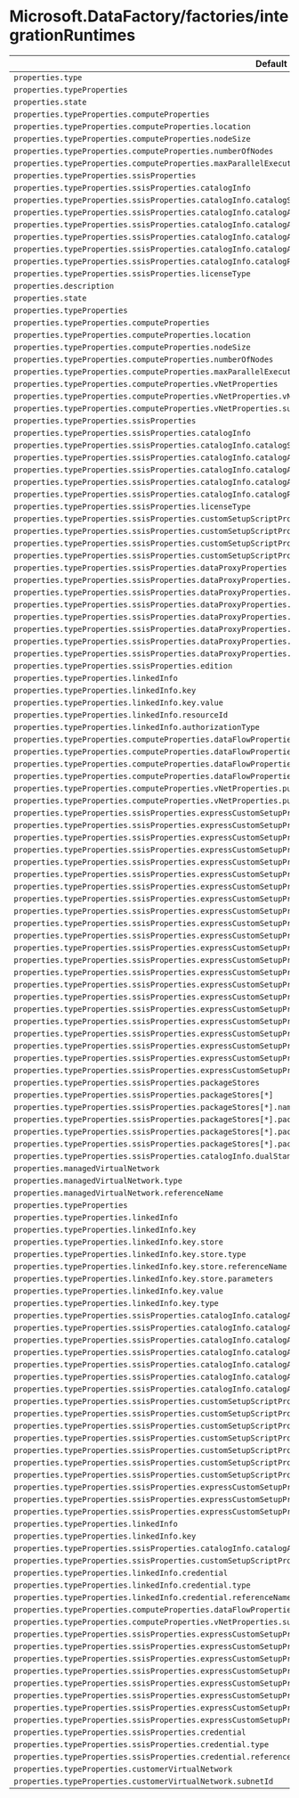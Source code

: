 # Microsoft.DataFactory/factories/integrationRuntimes

| Default Path | Alias |
|---|---|
| `properties.type` | `Microsoft.DataFactory/factories/integrationruntimes/type` |
| `properties.typeProperties` | `Microsoft.DataFactory/factories/integrationruntimes/typeProperties` |
| `properties.state` | `Microsoft.DataFactory/factories/integrationruntimes/state` |
| `properties.typeProperties.computeProperties` | `Microsoft.DataFactory/factories/integrationruntimes/typeProperties.computeProperties` |
| `properties.typeProperties.computeProperties.location` | `Microsoft.DataFactory/factories/integrationruntimes/typeProperties.computeProperties.location` |
| `properties.typeProperties.computeProperties.nodeSize` | `Microsoft.DataFactory/factories/integrationruntimes/typeProperties.computeProperties.nodeSize` |
| `properties.typeProperties.computeProperties.numberOfNodes` | `Microsoft.DataFactory/factories/integrationruntimes/typeProperties.computeProperties.numberOfNodes` |
| `properties.typeProperties.computeProperties.maxParallelExecutionsPerNode` | `Microsoft.DataFactory/factories/integrationruntimes/typeProperties.computeProperties.maxParallelExecutionsPerNode` |
| `properties.typeProperties.ssisProperties` | `Microsoft.DataFactory/factories/integrationruntimes/typeProperties.ssisProperties` |
| `properties.typeProperties.ssisProperties.catalogInfo` | `Microsoft.DataFactory/factories/integrationruntimes/typeProperties.ssisProperties.catalogInfo` |
| `properties.typeProperties.ssisProperties.catalogInfo.catalogServerEndpoint` | `Microsoft.DataFactory/factories/integrationruntimes/typeProperties.ssisProperties.catalogInfo.catalogServerEndpoint` |
| `properties.typeProperties.ssisProperties.catalogInfo.catalogAdminUserName` | `Microsoft.DataFactory/factories/integrationruntimes/typeProperties.ssisProperties.catalogInfo.catalogAdminUserName` |
| `properties.typeProperties.ssisProperties.catalogInfo.catalogAdminPassword` | `Microsoft.DataFactory/factories/integrationruntimes/typeProperties.ssisProperties.catalogInfo.catalogAdminPassword` |
| `properties.typeProperties.ssisProperties.catalogInfo.catalogAdminPassword.type` | `Microsoft.DataFactory/factories/integrationruntimes/typeProperties.ssisProperties.catalogInfo.catalogAdminPassword.type` |
| `properties.typeProperties.ssisProperties.catalogInfo.catalogAdminPassword.value` | `Microsoft.DataFactory/factories/integrationruntimes/typeProperties.ssisProperties.catalogInfo.catalogAdminPassword.value` |
| `properties.typeProperties.ssisProperties.catalogInfo.catalogPricingTier` | `Microsoft.DataFactory/factories/integrationruntimes/typeProperties.ssisProperties.catalogInfo.catalogPricingTier` |
| `properties.typeProperties.ssisProperties.licenseType` | `Microsoft.DataFactory/factories/integrationruntimes/typeProperties.ssisProperties.licenseType` |
| `properties.description` | `Microsoft.DataFactory/factories/integrationRuntimes/description` |
| `properties.state` | `Microsoft.DataFactory/factories/integrationRuntimes/Managed.state` |
| `properties.typeProperties` | `Microsoft.DataFactory/factories/integrationRuntimes/Managed.typeProperties` |
| `properties.typeProperties.computeProperties` | `Microsoft.DataFactory/factories/integrationRuntimes/Managed.typeProperties.computeProperties` |
| `properties.typeProperties.computeProperties.location` | `Microsoft.DataFactory/factories/integrationRuntimes/Managed.typeProperties.computeProperties.location` |
| `properties.typeProperties.computeProperties.nodeSize` | `Microsoft.DataFactory/factories/integrationRuntimes/Managed.typeProperties.computeProperties.nodeSize` |
| `properties.typeProperties.computeProperties.numberOfNodes` | `Microsoft.DataFactory/factories/integrationRuntimes/Managed.typeProperties.computeProperties.numberOfNodes` |
| `properties.typeProperties.computeProperties.maxParallelExecutionsPerNode` | `Microsoft.DataFactory/factories/integrationRuntimes/Managed.typeProperties.computeProperties.maxParallelExecutionsPerNode` |
| `properties.typeProperties.computeProperties.vNetProperties` | `Microsoft.DataFactory/factories/integrationRuntimes/Managed.typeProperties.computeProperties.vNetProperties` |
| `properties.typeProperties.computeProperties.vNetProperties.vNetId` | `Microsoft.DataFactory/factories/integrationRuntimes/Managed.typeProperties.computeProperties.vNetProperties.vNetId` |
| `properties.typeProperties.computeProperties.vNetProperties.subnet` | `Microsoft.DataFactory/factories/integrationRuntimes/Managed.typeProperties.computeProperties.vNetProperties.subnet` |
| `properties.typeProperties.ssisProperties` | `Microsoft.DataFactory/factories/integrationRuntimes/Managed.typeProperties.ssisProperties` |
| `properties.typeProperties.ssisProperties.catalogInfo` | `Microsoft.DataFactory/factories/integrationRuntimes/Managed.typeProperties.ssisProperties.catalogInfo` |
| `properties.typeProperties.ssisProperties.catalogInfo.catalogServerEndpoint` | `Microsoft.DataFactory/factories/integrationRuntimes/Managed.typeProperties.ssisProperties.catalogInfo.catalogServerEndpoint` |
| `properties.typeProperties.ssisProperties.catalogInfo.catalogAdminUserName` | `Microsoft.DataFactory/factories/integrationRuntimes/Managed.typeProperties.ssisProperties.catalogInfo.catalogAdminUserName` |
| `properties.typeProperties.ssisProperties.catalogInfo.catalogAdminPassword` | `Microsoft.DataFactory/factories/integrationRuntimes/Managed.typeProperties.ssisProperties.catalogInfo.catalogAdminPassword` |
| `properties.typeProperties.ssisProperties.catalogInfo.catalogAdminPassword.value` | `Microsoft.DataFactory/factories/integrationRuntimes/Managed.typeProperties.ssisProperties.catalogInfo.catalogAdminPassword.value` |
| `properties.typeProperties.ssisProperties.catalogInfo.catalogPricingTier` | `Microsoft.DataFactory/factories/integrationRuntimes/Managed.typeProperties.ssisProperties.catalogInfo.catalogPricingTier` |
| `properties.typeProperties.ssisProperties.licenseType` | `Microsoft.DataFactory/factories/integrationRuntimes/Managed.typeProperties.ssisProperties.licenseType` |
| `properties.typeProperties.ssisProperties.customSetupScriptProperties` | `Microsoft.DataFactory/factories/integrationRuntimes/Managed.typeProperties.ssisProperties.customSetupScriptProperties` |
| `properties.typeProperties.ssisProperties.customSetupScriptProperties.blobContainerUri` | `Microsoft.DataFactory/factories/integrationRuntimes/Managed.typeProperties.ssisProperties.customSetupScriptProperties.blobContainerUri` |
| `properties.typeProperties.ssisProperties.customSetupScriptProperties.sasToken` | `Microsoft.DataFactory/factories/integrationRuntimes/Managed.typeProperties.ssisProperties.customSetupScriptProperties.sasToken` |
| `properties.typeProperties.ssisProperties.customSetupScriptProperties.sasToken.value` | `Microsoft.DataFactory/factories/integrationRuntimes/Managed.typeProperties.ssisProperties.customSetupScriptProperties.sasToken.value` |
| `properties.typeProperties.ssisProperties.dataProxyProperties` | `Microsoft.DataFactory/factories/integrationRuntimes/Managed.typeProperties.ssisProperties.dataProxyProperties` |
| `properties.typeProperties.ssisProperties.dataProxyProperties.connectVia` | `Microsoft.DataFactory/factories/integrationRuntimes/Managed.typeProperties.ssisProperties.dataProxyProperties.connectVia` |
| `properties.typeProperties.ssisProperties.dataProxyProperties.connectVia.type` | `Microsoft.DataFactory/factories/integrationRuntimes/Managed.typeProperties.ssisProperties.dataProxyProperties.connectVia.type` |
| `properties.typeProperties.ssisProperties.dataProxyProperties.connectVia.referenceName` | `Microsoft.DataFactory/factories/integrationRuntimes/Managed.typeProperties.ssisProperties.dataProxyProperties.connectVia.referenceName` |
| `properties.typeProperties.ssisProperties.dataProxyProperties.stagingLinkedService` | `Microsoft.DataFactory/factories/integrationRuntimes/Managed.typeProperties.ssisProperties.dataProxyProperties.stagingLinkedService` |
| `properties.typeProperties.ssisProperties.dataProxyProperties.stagingLinkedService.type` | `Microsoft.DataFactory/factories/integrationRuntimes/Managed.typeProperties.ssisProperties.dataProxyProperties.stagingLinkedService.type` |
| `properties.typeProperties.ssisProperties.dataProxyProperties.stagingLinkedService.referenceName` | `Microsoft.DataFactory/factories/integrationRuntimes/Managed.typeProperties.ssisProperties.dataProxyProperties.stagingLinkedService.referenceName` |
| `properties.typeProperties.ssisProperties.dataProxyProperties.path` | `Microsoft.DataFactory/factories/integrationRuntimes/Managed.typeProperties.ssisProperties.dataProxyProperties.path` |
| `properties.typeProperties.ssisProperties.edition` | `Microsoft.DataFactory/factories/integrationRuntimes/Managed.typeProperties.ssisProperties.edition` |
| `properties.typeProperties.linkedInfo` | `Microsoft.DataFactory/factories/integrationRuntimes/SelfHosted.typeProperties.linkedInfo.Key` |
| `properties.typeProperties.linkedInfo.key` | `Microsoft.DataFactory/factories/integrationRuntimes/SelfHosted.typeProperties.linkedInfo.Key.key` |
| `properties.typeProperties.linkedInfo.key.value` | `Microsoft.DataFactory/factories/integrationRuntimes/SelfHosted.typeProperties.linkedInfo.Key.key.value` |
| `properties.typeProperties.linkedInfo.resourceId` | `Microsoft.DataFactory/factories/integrationRuntimes/SelfHosted.typeProperties.linkedInfo.RBAC.resourceId` |
| `properties.typeProperties.linkedInfo.authorizationType` | `Microsoft.DataFactory/factories/integrationRuntimes/SelfHosted.typeProperties.linkedInfo.authorizationType` |
| `properties.typeProperties.computeProperties.dataFlowProperties` | `Microsoft.DataFactory/factories/integrationRuntimes/Managed.typeProperties.computeProperties.dataFlowProperties` |
| `properties.typeProperties.computeProperties.dataFlowProperties.computeType` | `Microsoft.DataFactory/factories/integrationRuntimes/Managed.typeProperties.computeProperties.dataFlowProperties.computeType` |
| `properties.typeProperties.computeProperties.dataFlowProperties.coreCount` | `Microsoft.DataFactory/factories/integrationRuntimes/Managed.typeProperties.computeProperties.dataFlowProperties.coreCount` |
| `properties.typeProperties.computeProperties.dataFlowProperties.timeToLive` | `Microsoft.DataFactory/factories/integrationRuntimes/Managed.typeProperties.computeProperties.dataFlowProperties.timeToLive` |
| `properties.typeProperties.computeProperties.vNetProperties.publicIPs` | `Microsoft.DataFactory/factories/integrationRuntimes/Managed.typeProperties.computeProperties.vNetProperties.publicIPs` |
| `properties.typeProperties.computeProperties.vNetProperties.publicIPs[*]` | `Microsoft.DataFactory/factories/integrationRuntimes/Managed.typeProperties.computeProperties.vNetProperties.publicIPs[*]` |
| `properties.typeProperties.ssisProperties.expressCustomSetupProperties` | `Microsoft.DataFactory/factories/integrationRuntimes/Managed.typeProperties.ssisProperties.expressCustomSetupProperties` |
| `properties.typeProperties.ssisProperties.expressCustomSetupProperties[*]` | `Microsoft.DataFactory/factories/integrationRuntimes/Managed.typeProperties.ssisProperties.expressCustomSetupProperties[*]` |
| `properties.typeProperties.ssisProperties.expressCustomSetupProperties[*].typeProperties` | `Microsoft.DataFactory/factories/integrationRuntimes/Managed.typeProperties.ssisProperties.expressCustomSetupProperties[*].CmdkeySetup.typeProperties` |
| `properties.typeProperties.ssisProperties.expressCustomSetupProperties[*].typeProperties.password` | `Microsoft.DataFactory/factories/integrationRuntimes/Managed.typeProperties.ssisProperties.expressCustomSetupProperties[*].CmdkeySetup.typeProperties.password.SecureString` |
| `properties.typeProperties.ssisProperties.expressCustomSetupProperties[*].typeProperties.password.value` | `Microsoft.DataFactory/factories/integrationRuntimes/Managed.typeProperties.ssisProperties.expressCustomSetupProperties[*].CmdkeySetup.typeProperties.password.SecureString.value` |
| `properties.typeProperties.ssisProperties.expressCustomSetupProperties[*].typeProperties.password.store` | `Microsoft.DataFactory/factories/integrationRuntimes/Managed.typeProperties.ssisProperties.expressCustomSetupProperties[*].CmdkeySetup.typeProperties.password.AzureKeyVaultSecret.store` |
| `properties.typeProperties.ssisProperties.expressCustomSetupProperties[*].typeProperties.password.store.type` | `Microsoft.DataFactory/factories/integrationRuntimes/Managed.typeProperties.ssisProperties.expressCustomSetupProperties[*].CmdkeySetup.typeProperties.password.AzureKeyVaultSecret.store.type` |
| `properties.typeProperties.ssisProperties.expressCustomSetupProperties[*].typeProperties.password.store.referenceName` | `Microsoft.DataFactory/factories/integrationRuntimes/Managed.typeProperties.ssisProperties.expressCustomSetupProperties[*].CmdkeySetup.typeProperties.password.AzureKeyVaultSecret.store.referenceName` |
| `properties.typeProperties.ssisProperties.expressCustomSetupProperties[*].typeProperties.password.store.parameters` | `Microsoft.DataFactory/factories/integrationRuntimes/Managed.typeProperties.ssisProperties.expressCustomSetupProperties[*].CmdkeySetup.typeProperties.password.AzureKeyVaultSecret.store.parameters` |
| `properties.typeProperties.ssisProperties.expressCustomSetupProperties[*].typeProperties.password.type` | `Microsoft.DataFactory/factories/integrationRuntimes/Managed.typeProperties.ssisProperties.expressCustomSetupProperties[*].CmdkeySetup.typeProperties.password.type` |
| `properties.typeProperties.ssisProperties.expressCustomSetupProperties[*].typeProperties.variableName` | `Microsoft.DataFactory/factories/integrationRuntimes/Managed.typeProperties.ssisProperties.expressCustomSetupProperties[*].EnvironmentVariableSetup.typeProperties.variableName` |
| `properties.typeProperties.ssisProperties.expressCustomSetupProperties[*].typeProperties.variableValue` | `Microsoft.DataFactory/factories/integrationRuntimes/Managed.typeProperties.ssisProperties.expressCustomSetupProperties[*].EnvironmentVariableSetup.typeProperties.variableValue` |
| `properties.typeProperties.ssisProperties.expressCustomSetupProperties[*].typeProperties.componentName` | `Microsoft.DataFactory/factories/integrationRuntimes/Managed.typeProperties.ssisProperties.expressCustomSetupProperties[*].ComponentSetup.typeProperties.componentName` |
| `properties.typeProperties.ssisProperties.expressCustomSetupProperties[*].typeProperties.licenseKey` | `Microsoft.DataFactory/factories/integrationRuntimes/Managed.typeProperties.ssisProperties.expressCustomSetupProperties[*].ComponentSetup.typeProperties.licenseKey.SecureString` |
| `properties.typeProperties.ssisProperties.expressCustomSetupProperties[*].typeProperties.licenseKey.value` | `Microsoft.DataFactory/factories/integrationRuntimes/Managed.typeProperties.ssisProperties.expressCustomSetupProperties[*].ComponentSetup.typeProperties.licenseKey.SecureString.value` |
| `properties.typeProperties.ssisProperties.expressCustomSetupProperties[*].typeProperties.licenseKey.store` | `Microsoft.DataFactory/factories/integrationRuntimes/Managed.typeProperties.ssisProperties.expressCustomSetupProperties[*].ComponentSetup.typeProperties.licenseKey.AzureKeyVaultSecret.store` |
| `properties.typeProperties.ssisProperties.expressCustomSetupProperties[*].typeProperties.licenseKey.store.type` | `Microsoft.DataFactory/factories/integrationRuntimes/Managed.typeProperties.ssisProperties.expressCustomSetupProperties[*].ComponentSetup.typeProperties.licenseKey.AzureKeyVaultSecret.store.type` |
| `properties.typeProperties.ssisProperties.expressCustomSetupProperties[*].typeProperties.licenseKey.store.referenceName` | `Microsoft.DataFactory/factories/integrationRuntimes/Managed.typeProperties.ssisProperties.expressCustomSetupProperties[*].ComponentSetup.typeProperties.licenseKey.AzureKeyVaultSecret.store.referenceName` |
| `properties.typeProperties.ssisProperties.expressCustomSetupProperties[*].typeProperties.licenseKey.store.parameters` | `Microsoft.DataFactory/factories/integrationRuntimes/Managed.typeProperties.ssisProperties.expressCustomSetupProperties[*].ComponentSetup.typeProperties.licenseKey.AzureKeyVaultSecret.store.parameters` |
| `properties.typeProperties.ssisProperties.expressCustomSetupProperties[*].typeProperties.licenseKey.type` | `Microsoft.DataFactory/factories/integrationRuntimes/Managed.typeProperties.ssisProperties.expressCustomSetupProperties[*].ComponentSetup.typeProperties.licenseKey.type` |
| `properties.typeProperties.ssisProperties.expressCustomSetupProperties[*].typeProperties.version` | `Microsoft.DataFactory/factories/integrationRuntimes/Managed.typeProperties.ssisProperties.expressCustomSetupProperties[*].AzPowerShellSetup.typeProperties.version` |
| `properties.typeProperties.ssisProperties.expressCustomSetupProperties[*].type` | `Microsoft.DataFactory/factories/integrationRuntimes/Managed.typeProperties.ssisProperties.expressCustomSetupProperties[*].type` |
| `properties.typeProperties.ssisProperties.packageStores` | `Microsoft.DataFactory/factories/integrationRuntimes/Managed.typeProperties.ssisProperties.packageStores` |
| `properties.typeProperties.ssisProperties.packageStores[*]` | `Microsoft.DataFactory/factories/integrationRuntimes/Managed.typeProperties.ssisProperties.packageStores[*]` |
| `properties.typeProperties.ssisProperties.packageStores[*].name` | `Microsoft.DataFactory/factories/integrationRuntimes/Managed.typeProperties.ssisProperties.packageStores[*].name` |
| `properties.typeProperties.ssisProperties.packageStores[*].packageStoreLinkedService` | `Microsoft.DataFactory/factories/integrationRuntimes/Managed.typeProperties.ssisProperties.packageStores[*].packageStoreLinkedService` |
| `properties.typeProperties.ssisProperties.packageStores[*].packageStoreLinkedService.type` | `Microsoft.DataFactory/factories/integrationRuntimes/Managed.typeProperties.ssisProperties.packageStores[*].packageStoreLinkedService.type` |
| `properties.typeProperties.ssisProperties.packageStores[*].packageStoreLinkedService.referenceName` | `Microsoft.DataFactory/factories/integrationRuntimes/Managed.typeProperties.ssisProperties.packageStores[*].packageStoreLinkedService.referenceName` |
| `properties.typeProperties.ssisProperties.catalogInfo.dualStandbyPairName` | `Microsoft.DataFactory/factories/integrationRuntimes/Managed.typeProperties.ssisProperties.catalogInfo.dualStandbyPairName` |
| `properties.managedVirtualNetwork` | `Microsoft.DataFactory/factories/integrationRuntimes/Managed.managedVirtualNetwork` |
| `properties.managedVirtualNetwork.type` | `Microsoft.DataFactory/factories/integrationRuntimes/Managed.managedVirtualNetwork.type` |
| `properties.managedVirtualNetwork.referenceName` | `Microsoft.DataFactory/factories/integrationRuntimes/Managed.managedVirtualNetwork.referenceName` |
| `properties.typeProperties` | `Microsoft.DataFactory/factories/integrationRuntimes/SelfHosted.typeProperties` |
| `properties.typeProperties.linkedInfo` | `Microsoft.DataFactory/factories/integrationRuntimes/SelfHosted.typeProperties.linkedInfo.RBAC` |
| `properties.typeProperties.linkedInfo.key` | `Microsoft.DataFactory/factories/integrationRuntimes/SelfHosted.typeProperties.linkedInfo.Key.key.AzureKeyVaultSecret` |
| `properties.typeProperties.linkedInfo.key.store` | `Microsoft.DataFactory/factories/integrationRuntimes/SelfHosted.typeProperties.linkedInfo.Key.key.AzureKeyVaultSecret.store` |
| `properties.typeProperties.linkedInfo.key.store.type` | `Microsoft.DataFactory/factories/integrationRuntimes/SelfHosted.typeProperties.linkedInfo.Key.key.AzureKeyVaultSecret.store.type` |
| `properties.typeProperties.linkedInfo.key.store.referenceName` | `Microsoft.DataFactory/factories/integrationRuntimes/SelfHosted.typeProperties.linkedInfo.Key.key.AzureKeyVaultSecret.store.referenceName` |
| `properties.typeProperties.linkedInfo.key.store.parameters` | `Microsoft.DataFactory/factories/integrationRuntimes/SelfHosted.typeProperties.linkedInfo.Key.key.AzureKeyVaultSecret.store.parameters` |
| `properties.typeProperties.linkedInfo.key.value` | `Microsoft.DataFactory/factories/integrationRuntimes/SelfHosted.typeProperties.linkedInfo.Key.key.SecureString.value` |
| `properties.typeProperties.linkedInfo.key.type` | `Microsoft.DataFactory/factories/integrationRuntimes/SelfHosted.typeProperties.linkedInfo.Key.key.type` |
| `properties.typeProperties.ssisProperties.catalogInfo.catalogAdminPassword` | `Microsoft.DataFactory/factories/integrationRuntimes/Managed.typeProperties.ssisProperties.catalogInfo.catalogAdminPassword.AzureKeyVaultSecret` |
| `properties.typeProperties.ssisProperties.catalogInfo.catalogAdminPassword.store` | `Microsoft.DataFactory/factories/integrationRuntimes/Managed.typeProperties.ssisProperties.catalogInfo.catalogAdminPassword.AzureKeyVaultSecret.store` |
| `properties.typeProperties.ssisProperties.catalogInfo.catalogAdminPassword.store.type` | `Microsoft.DataFactory/factories/integrationRuntimes/Managed.typeProperties.ssisProperties.catalogInfo.catalogAdminPassword.AzureKeyVaultSecret.store.type` |
| `properties.typeProperties.ssisProperties.catalogInfo.catalogAdminPassword.store.referenceName` | `Microsoft.DataFactory/factories/integrationRuntimes/Managed.typeProperties.ssisProperties.catalogInfo.catalogAdminPassword.AzureKeyVaultSecret.store.referenceName` |
| `properties.typeProperties.ssisProperties.catalogInfo.catalogAdminPassword.store.parameters` | `Microsoft.DataFactory/factories/integrationRuntimes/Managed.typeProperties.ssisProperties.catalogInfo.catalogAdminPassword.AzureKeyVaultSecret.store.parameters` |
| `properties.typeProperties.ssisProperties.catalogInfo.catalogAdminPassword.value` | `Microsoft.DataFactory/factories/integrationRuntimes/Managed.typeProperties.ssisProperties.catalogInfo.catalogAdminPassword.SecureString.value` |
| `properties.typeProperties.ssisProperties.catalogInfo.catalogAdminPassword.type` | `Microsoft.DataFactory/factories/integrationRuntimes/Managed.typeProperties.ssisProperties.catalogInfo.catalogAdminPassword.type` |
| `properties.typeProperties.ssisProperties.customSetupScriptProperties.sasToken` | `Microsoft.DataFactory/factories/integrationRuntimes/Managed.typeProperties.ssisProperties.customSetupScriptProperties.sasToken.AzureKeyVaultSecret` |
| `properties.typeProperties.ssisProperties.customSetupScriptProperties.sasToken.store` | `Microsoft.DataFactory/factories/integrationRuntimes/Managed.typeProperties.ssisProperties.customSetupScriptProperties.sasToken.AzureKeyVaultSecret.store` |
| `properties.typeProperties.ssisProperties.customSetupScriptProperties.sasToken.store.type` | `Microsoft.DataFactory/factories/integrationRuntimes/Managed.typeProperties.ssisProperties.customSetupScriptProperties.sasToken.AzureKeyVaultSecret.store.type` |
| `properties.typeProperties.ssisProperties.customSetupScriptProperties.sasToken.store.referenceName` | `Microsoft.DataFactory/factories/integrationRuntimes/Managed.typeProperties.ssisProperties.customSetupScriptProperties.sasToken.AzureKeyVaultSecret.store.referenceName` |
| `properties.typeProperties.ssisProperties.customSetupScriptProperties.sasToken.store.parameters` | `Microsoft.DataFactory/factories/integrationRuntimes/Managed.typeProperties.ssisProperties.customSetupScriptProperties.sasToken.AzureKeyVaultSecret.store.parameters` |
| `properties.typeProperties.ssisProperties.customSetupScriptProperties.sasToken.value` | `Microsoft.DataFactory/factories/integrationRuntimes/Managed.typeProperties.ssisProperties.customSetupScriptProperties.sasToken.SecureString.value` |
| `properties.typeProperties.ssisProperties.customSetupScriptProperties.sasToken.type` | `Microsoft.DataFactory/factories/integrationRuntimes/Managed.typeProperties.ssisProperties.customSetupScriptProperties.sasToken.type` |
| `properties.typeProperties.ssisProperties.expressCustomSetupProperties[*].typeProperties` | `Microsoft.DataFactory/factories/integrationRuntimes/Managed.typeProperties.ssisProperties.expressCustomSetupProperties[*].AzPowerShellSetup.typeProperties` |
| `properties.typeProperties.ssisProperties.expressCustomSetupProperties[*].typeProperties.licenseKey` | `Microsoft.DataFactory/factories/integrationRuntimes/Managed.typeProperties.ssisProperties.expressCustomSetupProperties[*].ComponentSetup.typeProperties.licenseKey.AzureKeyVaultSecret` |
| `properties.typeProperties.ssisProperties.expressCustomSetupProperties[*].typeProperties.password` | `Microsoft.DataFactory/factories/integrationRuntimes/Managed.typeProperties.ssisProperties.expressCustomSetupProperties[*].CmdkeySetup.typeProperties.password.AzureKeyVaultSecret` |
| `properties.typeProperties.linkedInfo` | `Microsoft.DataFactory/factories/integrationRuntimes/SelfHosted.typeProperties.linkedInfo` |
| `properties.typeProperties.linkedInfo.key` | `Microsoft.DataFactory/factories/integrationRuntimes/SelfHosted.typeProperties.linkedInfo.Key.key.SecureString` |
| `properties.typeProperties.ssisProperties.catalogInfo.catalogAdminPassword` | `Microsoft.DataFactory/factories/integrationRuntimes/Managed.typeProperties.ssisProperties.catalogInfo.catalogAdminPassword.SecureString` |
| `properties.typeProperties.ssisProperties.customSetupScriptProperties.sasToken` | `Microsoft.DataFactory/factories/integrationRuntimes/Managed.typeProperties.ssisProperties.customSetupScriptProperties.sasToken.SecureString` |
| `properties.typeProperties.linkedInfo.credential` | `Microsoft.DataFactory/factories/integrationRuntimes/SelfHosted.typeProperties.linkedInfo.RBAC.credential` |
| `properties.typeProperties.linkedInfo.credential.type` | `Microsoft.DataFactory/factories/integrationRuntimes/SelfHosted.typeProperties.linkedInfo.RBAC.credential.type` |
| `properties.typeProperties.linkedInfo.credential.referenceName` | `Microsoft.DataFactory/factories/integrationRuntimes/SelfHosted.typeProperties.linkedInfo.RBAC.credential.referenceName` |
| `properties.typeProperties.computeProperties.dataFlowProperties.cleanup` | `Microsoft.DataFactory/factories/integrationRuntimes/Managed.typeProperties.computeProperties.dataFlowProperties.cleanup` |
| `properties.typeProperties.computeProperties.vNetProperties.subnetId` | `Microsoft.DataFactory/factories/integrationRuntimes/Managed.typeProperties.computeProperties.vNetProperties.subnetId` |
| `properties.typeProperties.ssisProperties.expressCustomSetupProperties[*]` | `Microsoft.DataFactory/factories/integrationRuntimes/Managed.typeProperties.ssisProperties.expressCustomSetupProperties[*].AzPowerShellSetup` |
| `properties.typeProperties.ssisProperties.expressCustomSetupProperties[*]` | `Microsoft.DataFactory/factories/integrationRuntimes/Managed.typeProperties.ssisProperties.expressCustomSetupProperties[*].ComponentSetup` |
| `properties.typeProperties.ssisProperties.expressCustomSetupProperties[*]` | `Microsoft.DataFactory/factories/integrationRuntimes/Managed.typeProperties.ssisProperties.expressCustomSetupProperties[*].EnvironmentVariableSetup` |
| `properties.typeProperties.ssisProperties.expressCustomSetupProperties[*]` | `Microsoft.DataFactory/factories/integrationRuntimes/Managed.typeProperties.ssisProperties.expressCustomSetupProperties[*].CmdkeySetup` |
| `properties.typeProperties.ssisProperties.expressCustomSetupProperties[*].typeProperties` | `Microsoft.DataFactory/factories/integrationRuntimes/Managed.typeProperties.ssisProperties.expressCustomSetupProperties[*].ComponentSetup.typeProperties` |
| `properties.typeProperties.ssisProperties.expressCustomSetupProperties[*].typeProperties` | `Microsoft.DataFactory/factories/integrationRuntimes/Managed.typeProperties.ssisProperties.expressCustomSetupProperties[*].EnvironmentVariableSetup.typeProperties` |
| `properties.typeProperties.ssisProperties.expressCustomSetupProperties[*].typeProperties.licenseKey` | `Microsoft.DataFactory/factories/integrationRuntimes/Managed.typeProperties.ssisProperties.expressCustomSetupProperties[*].ComponentSetup.typeProperties.licenseKey` |
| `properties.typeProperties.ssisProperties.expressCustomSetupProperties[*].typeProperties.password` | `Microsoft.DataFactory/factories/integrationRuntimes/Managed.typeProperties.ssisProperties.expressCustomSetupProperties[*].CmdkeySetup.typeProperties.password` |
| `properties.typeProperties.ssisProperties.credential` | `Microsoft.DataFactory/factories/integrationRuntimes/Managed.typeProperties.ssisProperties.credential` |
| `properties.typeProperties.ssisProperties.credential.type` | `Microsoft.DataFactory/factories/integrationRuntimes/Managed.typeProperties.ssisProperties.credential.type` |
| `properties.typeProperties.ssisProperties.credential.referenceName` | `Microsoft.DataFactory/factories/integrationRuntimes/Managed.typeProperties.ssisProperties.credential.referenceName` |
| `properties.typeProperties.customerVirtualNetwork` | `Microsoft.DataFactory/factories/integrationRuntimes/Managed.typeProperties.customerVirtualNetwork` |
| `properties.typeProperties.customerVirtualNetwork.subnetId` | `Microsoft.DataFactory/factories/integrationRuntimes/Managed.typeProperties.customerVirtualNetwork.subnetId` |

